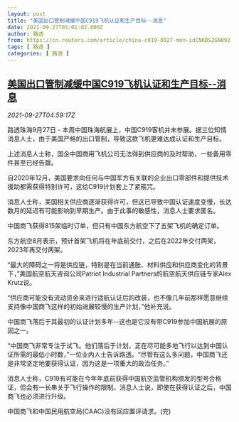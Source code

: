 ```yaml
---
layout: post
title: "美国出口管制减缓中国C919飞机认证和生产目标--消息"
date: 2021-09-27T05:01:02.000Z
author: 路透
from: https://cn.reuters.com/article/china-c919-0927-mon-idCNKBS2GN092
tags: [ 路透 ]
categories: [ 路透 ]
---
```

<!--1632718862000-->
[美国出口管制减缓中国C919飞机认证和生产目标--消息](https://cn.reuters.com/article/china-c919-0927-mon-idCNKBS2GN092)
------

<div>
<div><i>2021-09-27T04:59:17Z</i></div><p>路透珠海9月27日 - 本周中国珠海航展上，中国C919客机并未参展。据三位知情消息人士，由于美国严格的出口管制，导致这款飞机更难达成认证和生产目标。</p><p>上述消息人士称，国企中国商用飞机公司无法得到供应商的及时帮助，一些备用零件甚至已经告罄。</p><p>自2020年12月，美国要求向任何与中国军方有关联的企业出口零部件和提供技术援助都需获得特别许可，这给C919计划套上了紧箍咒。</p><p>消息人士称，美国相关供应商逐渐获得许可，但这已导致中国认证速度变慢，长达数月的延迟有可能影响到早期生产。由于此事的敏感性，消息人士要求匿名。</p><p>中国商飞获得815架临时订单，但只有中国东方航空下了五架飞机的确定订单。</p><p>东方航空8月表示，预计首架飞机将在年底前交付，之后在2022年交付两架，2023年再交付两架。</p><p>“最大的障碍之一将是供应链，特别是在当前通胀、材料供应和供应商变化的背景下，”美国航空航天咨询公司Patriot Industrial Partners的航空航天供应链专家Alex Krutz说。</p><p>“供应商可能没有流动资金来进行适航认证后的改装，也不像几年前那样愿意继续支持像中国商飞这样的初始进展较慢的生产计划，”他补充说。</p><p>中国商飞落后于其最初的认证计划多年--这也是它没有带C919参加中国航展的原因之一。</p><p>“中国商飞非常专注于试飞。他们落后于计划，正在尽可能多地飞行以达到中国认证所需的最低小时数，”一位业内人士告诉路透。“尽管有这么多问题，中国商飞还是非常坚定地要获得认证，因为这是一项重大的政治任务。”</p><p>消息人士称，C919有可能在今年年底前获得中国航空监管机构颁发的型号合格证，但会有一长串关于飞行操作的限制。消息人士说，即使在获得认证之后，中国商飞也必须进行升级。</p><p>中国商飞和中国民用航空局(CAAC)没有回应置评请求。(完)</p>
</div>
